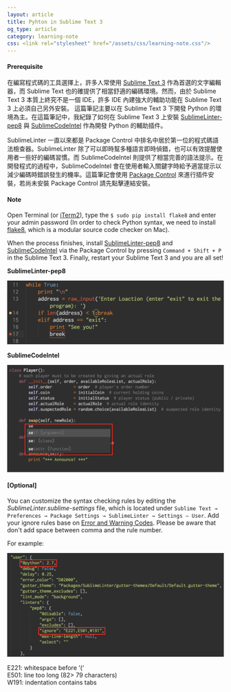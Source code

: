 ```yaml
---
layout: article
title: Pyhton in Sublime Text 3
og_type: article
category: learning-note
css: <link rel="stylesheet" href="/assets/css/learning-note.css"/>
---
```


#### Prerequisite

在編寫程式碼的工具選擇上，許多人常使用 [Sublime Text 3](https://www.sublimetext.com/3) 作為首選的文字編輯器，而 Sublime Text 也的確提供了相當舒適的編碼環境。然而，由於 Sublime Text 3 本質上終究不是一個 IDE，許多 IDE 內建強大的輔助功能在 Sublime Text 3 上必須自己另外安裝。
這篇筆記主要以在 Sublime Text 3 下開發 Python 的環境為主。在這篇筆記中，我紀錄了如何在 Sublime Text 3 上安裝 [SublimeLinter-pep8](https://github.com/SublimeLinter/SublimeLinter-pep8) 與 [SublimeCodeIntel](https://github.com/SublimeCodeIntel/SublimeCodeIntel) 作為開發 Python 的輔助插件。

SublimeLinter 一直以來都是 Package Control 中排名中居於第一位的程式碼語法檢查器。SublimeLinter 除了可以即時幫多種語言即時偵錯，也可以有效提醒使用者一些好的編碼習慣。而 SublimeCodeIntel 則提供了相當完善的語法提示。在開發程式的過程中，SublimeCodeIntel 會在使用者輸入關鍵字時給予適當提示以減少編碼時錯誤發生的機率。這篇筆記會使用 [Package Control](https://packagecontrol.io/installation) 來進行插件安裝，若尚未安裝 Package Control 請先點擊連結安裝。

#### Note

Open Terminal (or [iTerm2](https://www.iterm2.com/)), type the `$ sudo pip install flake8` and enter your admin password (In order to check Python syntax, we need to install [flake8](https://pypi.python.org/pypi/flake8), which is a modular source code checker on Mac).

When the process finishes, install [SublimeLinter-pep8](https://packagecontrol.io/packages/SublimeLinter-pep8) and [SublimeCodeIntel](https://packagecontrol.io/packages/SublimeCodeIntel) via the Package Control by pressing `Command + Shift + P` in the Sublime Text 3. Finally, restart your Sublime Text 3 and you are all set!

**SublimeLinter-pep8**

![SublimeLinter-pep8](/images/sublimelinter.png)

**SublimeCodeIntel**

![SublimeCodeIntel](/images/sublimecodeintel.png)

#### [Optional]

You can customize the syntax checking rules by editing the *SublimeLinter.sublime-settings* file, which is located under `Sublime Text → Preferences → Package Settings → SublimeLinter → Settings – User`.
Add your ignore rules base on [Error and Warning Codes](http://pep8.readthedocs.org/en/latest/intro.html#error-codes). Please be aware that don't add space between comma and the rule number.

For example:

![SublimeLinter Ignore Rule](/images/sublimelinter-ignore-rule.png)

E221: whitespace before ‘(‘<br/>
E501: line too long (82> 79 characters)<br/>
W191: indentation contains tabs<br/>
